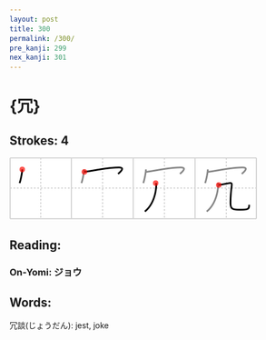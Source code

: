 ```yaml
---
layout: post
title: 300
permalink: /300/
pre_kanji: 299
nex_kanji: 301
---
```


# {冗}

## Strokes: 4

<div class="stroke"><img src="../images/E58697.png" /></div>

## Reading:

### On-Yomi: ジョウ

## Words:

冗談(じょうだん): jest, joke
